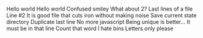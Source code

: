 Hello world
Hello world
Confused smiley
What about 2?
Last lines of a file
Line #2
It is good file that cuts iron without making noise
Save current state directory
Duplicate last line
No more javascript
Being unique is better...
It must be in that line
Count that word
I hate bins
Letters only please
